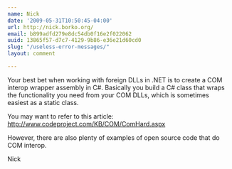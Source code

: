 ```yaml
---
name: Nick
date: '2009-05-31T10:50:45-04:00'
url: http://nick.borko.org/
email: b899adfd279e8dc54db0f16e2f022062
uuid: 13865f57-d7c7-4129-9b86-e36e21d60cd0
slug: "/useless-error-messages/"
layout: comment

---
```


Your best bet when working with foreign DLLs in .NET is to create a COM interop wrapper assembly in C#.  Basically you build a C# class that wraps the functionality you need from your COM DLLs, which is sometimes easiest as a static class.

You may want to refer to this article: http://www.codeproject.com/KB/COM/ComHard.aspx

However, there are also plenty of examples of open source code that do COM interop.

Nick
